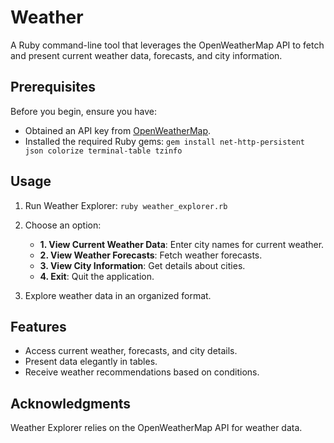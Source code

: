 # Weather

A Ruby command-line tool that leverages the OpenWeatherMap API to fetch and present current weather data, forecasts, and city information.

## Prerequisites

Before you begin, ensure you have:

- Obtained an API key from [OpenWeatherMap](https://openweathermap.org/).
- Installed the required Ruby gems: `gem install net-http-persistent json colorize terminal-table tzinfo`

## Usage

1. Run Weather Explorer: `ruby weather_explorer.rb`

2. Choose an option:
   - **1. View Current Weather Data**: Enter city names for current weather.
   - **2. View Weather Forecasts**: Fetch weather forecasts.
   - **3. View City Information**: Get details about cities.
   - **4. Exit**: Quit the application.

3. Explore weather data in an organized format.

## Features

- Access current weather, forecasts, and city details.
- Present data elegantly in tables.
- Receive weather recommendations based on conditions.

## Acknowledgments

Weather Explorer relies on the OpenWeatherMap API for weather data.
